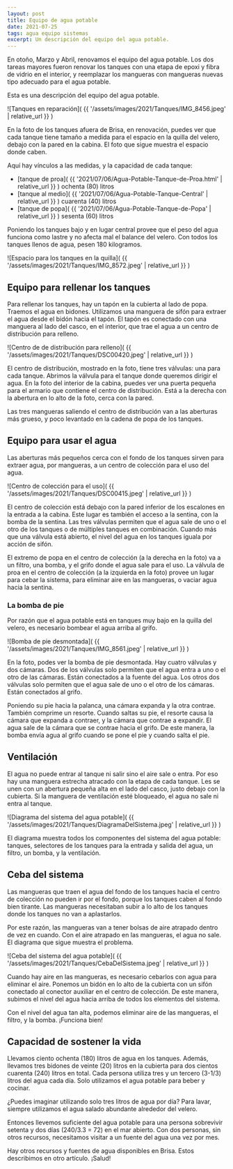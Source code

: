 ```yaml
---
layout: post
title: Equipo de agua potable
date: 2021-07-25
tags: agua equipo sistemas
excerpt: Un descripción del equipo del agua potable.
---
```


En otoño, Marzo y Abril, renovamos el equipo del agua potable.
Los dos tareas mayores fueron renovar los tanques con una etapa de
epoxi y fibra de vidrio en el interior, y reemplazar los mangueras
con mangueras nuevas tipo adecuado para el agua potable.

Esta es una descripción del equipo del agua potable.

![Tanques en reparación](
  {{ '/assets/images/2021/Tanques/IMG_8456.jpeg' | relative_url }}
)

En la foto de los tanques afuera de Brisa, en renovación, puedes ver
que cada tanque tiene tamaño a medida para el espacio en la quilla
del velero, debajo con la pared en la cabina. El foto que sigue muestra
el espacio donde caben.

Aquí hay vínculos a las medidas, y la capacidad de cada tanque:
- [tanque de proa](
  {{ '2021/07/06/Agua-Potable-Tanque-de-Proa.html' | relative_url }}
) ochenta (80) litros
- [tanque al medio](
  {{ '2021/07/06/Agua-Potable-Tanque-Central' | relative_url }}
) cuarenta (40) litros
- [tanque de popa](
  {{ '2021/07/06/Agua-Potable-Tanque-de-Popa' | relative_url }}
) sesenta (60) litros

Poniendo los tanques bajo y en lugar central provee que el peso del agua
funciona como lastre y no afecta mal el balance del velero. Con todos los
tanques llenos de agua, pesen 180 kilogramos.

![Espacio para los tanques en la quilla](
  {{ '/assets/images/2021/Tanques/IMG_8572.jpeg' | relative_url }}
)

## Equipo para rellenar los tanques
Para rellenar los tanques, hay un tapón en la cubierta al lado de popa.
Traemos el agua en bidones. Utilizamos una manguera de sifón para extraer
el agua desde el bidón hacia el tapón. El tapón es conectado con una manguera
al lado del casco, en el interior, que trae el agua a un centro de
distribución para relleno.

![Centro de de distribución para relleno](
  {{ '/assets/images/2021/Tanques/DSC00420.jpeg' | relative_url }}
)

El centro de distribución, mostrado en la foto, tiene tres válvulas: una para
cada tanque. Abrimos la válvula para el tanque donde queremos dirigir el
agua. En la foto del interior de la cabina, puedes ver una puerta pequeña para
el armario que contiene el centro de distribución. Está a la derecha con la
abertura en lo alto de la foto, cerca con la pared.

Las tres mangueras saliendo el centro de distribución van a las aberturas
más grueso, y poco levantado en la cadena de popa de los tanques.

## Equipo para usar el agua
Las aberturas más pequeños cerca con el fondo de los tanques sirven para
extraer agua, por mangueras, a un centro de colección para el uso del
agua.

![Centro de colección para el uso](
  {{ '/assets/images/2021/Tanques/DSC00415.jpeg' | relative_url }}
)

El centro de colección está debajo con la pared inferior de los escalones
en la entrada a la cabina.
Este lugar es también el acceso a la sentina, con la bomba de la sentina.
Las tres válvulas permiten que el agua sale de uno o el otro de los tanques
o de múltiples tanques en combinación. Cuando más que una válvula está abierto,
el nivel del agua en los tanques iguala por acción de sifón.

El extremo de popa en el centro de colección (a la derecha en la foto)
va a un filtro, una bomba, y el grifo donde el agua sale para el uso.
La válvula de proa en el centro de colección (a la izquierda en la foto)
provee un lugar para cebar la sistema, para eliminar aire en las mangueras,
o vaciar agua hacia la sentina.

### La bomba de pie

Por razón que el agua potable está en tanques muy bajo en la quilla del
velero, es necesario bombear el agua arriba al grifo.

![Bomba de pie desmontada](
  {{ '/assets/images/2021/Tanques/IMG_8561.jpeg' | relative_url }}
)

En la foto, podes ver la bomba de pie desmontada. Hay cuatro válvulas y dos
cámaras. Dos de los válvulas solo permiten que el agua entra a uno o el otro
de las cámaras. Están conectados a la fuente del agua.
Los otros dos válvulas solo permiten que el agua sale de uno o el otro de los
cámaras. Están conectados al grifo.

Poniendo su pie hacia la palanca, una cámara expanda y la otra contrae. También
comprime un resorte. Cuando saltas su pie, el resorte causa la cámara que
expanda a contraer, y la cámara que contrae a expandir.
El agua sale de la cámara que se contrae hacia el grifo.
De este manera, la bomba envía agua al grifo cuando se pone el pie y
cuando salta el pie.

## Ventilación

El agua no puede entrar al tanque ni salir sino el aire sale o entra.
Por eso hay una manguera estrecha atracado con la etapa de cada tanque.
Les se unen con un abertura pequeña alta en el lado del casco, justo
debajo con la cubierta. Si la manguera de ventilación esté bloqueado, el agua
no sale ni entra al tanque.

![Diagrama del sistema del agua potable](
  {{ '/assets/images/2021/Tanques/DiagramaDelSistema.jpeg' | relative_url }}
)

El diagrama muestra todos los componentes del sistema del agua potable:
tanques, selectores de los tanques para la entrada y salida del agua, un
filtro, un bomba, y la ventilación.

## Ceba del sistema

Las mangueras que traen el agua del fondo de los tanques hacia el centro de
colección no pueden ir por el fondo, porque los tanques caben al fondo
bien tirante. Las mangueras necesitaban subir a lo alto de los tanques donde
los tanques no van a aplastarlos.

Por este razón, las mangueras van a tener bolsas de aire atrapado dentro
de vez en cuando. Con el aire atrapado en las mangueras, el agua no sale.
El diagrama que sigue muestra el problema.

![Ceba del sistema del agua potable](
  {{ '/assets/images/2021/Tanques/CebaDelSistema.jpeg' | relative_url }}
)

Cuando hay aire en las mangueras, es necesario cebarlos con agua para
eliminar el aire. Ponemos un bidón en lo alto de la cubierta con un sifón
conectado al conector auxiliar en el centro de colección. De este manera,
subimos el nivel del agua hacia arriba de todos los elementos del sistema.

Con el nivel del agua tan alta, podemos eliminar aire de las mangueras,
el filtro, y la bomba. ¡Funciona bien!

## Capacidad de sostener la vida

Llevamos ciento ochenta (180) litros de agua en los tanques. Además, llevamos
tres bidones de veinte (20) litros en la cubierta para dos cientos cuarenta
(240) litros en total. Cada persona utiliza tres y un tercero (3-1/3) litros
del agua cada día. Solo utilizamos el agua potable para beber y cocinar.

¿Puedes imaginar utilizando solo tres litros de agua por día? Para lavar,
siempre utilizamos el agua salado abundante alrededor del velero.

Entonces llevemos suficiente del agua potable para una persona sobrevivir
setenta y dos días (240/3.3 = 72) en el mar abierto. Con dos personas,
sin otros recursos, necesitamos visitar a un fuente del agua una vez por
mes.

Hay otros recursos y fuentes de agua disponibles en Brisa. Estos describimos
en otro artículo. ¡Salud!

